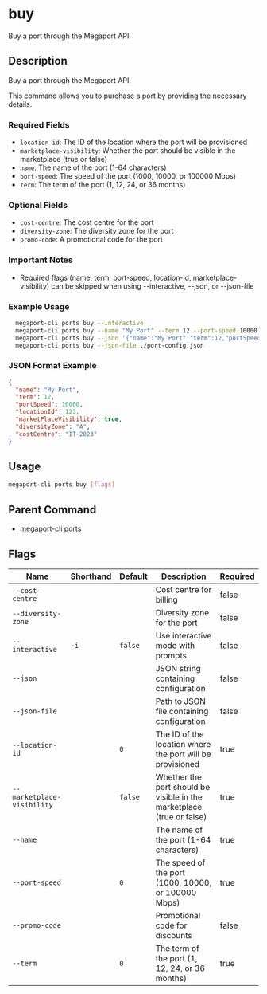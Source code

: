 # buy

Buy a port through the Megaport API

## Description

Buy a port through the Megaport API.

This command allows you to purchase a port by providing the necessary details.

### Required Fields
  - `location-id`: The ID of the location where the port will be provisioned
  - `marketplace-visibility`: Whether the port should be visible in the marketplace (true or false)
  - `name`: The name of the port (1-64 characters)
  - `port-speed`: The speed of the port (1000, 10000, or 100000 Mbps)
  - `term`: The term of the port (1, 12, 24, or 36 months)

### Optional Fields
  - `cost-centre`: The cost centre for the port
  - `diversity-zone`: The diversity zone for the port
  - `promo-code`: A promotional code for the port

### Important Notes
  - Required flags (name, term, port-speed, location-id, marketplace-visibility) can be skipped when using --interactive, --json, or --json-file

### Example Usage

```sh
  megaport-cli ports buy --interactive
  megaport-cli ports buy --name "My Port" --term 12 --port-speed 10000 --location-id 123 --marketplace-visibility true
  megaport-cli ports buy --json '{"name":"My Port","term":12,"portSpeed":10000,"locationId":123,"marketPlaceVisibility":true}'
  megaport-cli ports buy --json-file ./port-config.json
```
### JSON Format Example
```json
{
  "name": "My Port",
  "term": 12,
  "portSpeed": 10000,
  "locationId": 123,
  "marketPlaceVisibility": true,
  "diversityZone": "A",
  "costCentre": "IT-2023"
}

```

## Usage

```sh
megaport-cli ports buy [flags]
```


## Parent Command

* [megaport-cli ports](megaport-cli_ports.md)
## Flags

| Name | Shorthand | Default | Description | Required |
|------|-----------|---------|-------------|----------|
| `--cost-centre` |  |  | Cost centre for billing | false |
| `--diversity-zone` |  |  | Diversity zone for the port | false |
| `--interactive` | `-i` | `false` | Use interactive mode with prompts | false |
| `--json` |  |  | JSON string containing configuration | false |
| `--json-file` |  |  | Path to JSON file containing configuration | false |
| `--location-id` |  | `0` | The ID of the location where the port will be provisioned | true |
| `--marketplace-visibility` |  | `false` | Whether the port should be visible in the marketplace (true or false) | true |
| `--name` |  |  | The name of the port (1-64 characters) | true |
| `--port-speed` |  | `0` | The speed of the port (1000, 10000, or 100000 Mbps) | true |
| `--promo-code` |  |  | Promotional code for discounts | false |
| `--term` |  | `0` | The term of the port (1, 12, 24, or 36 months) | true |

